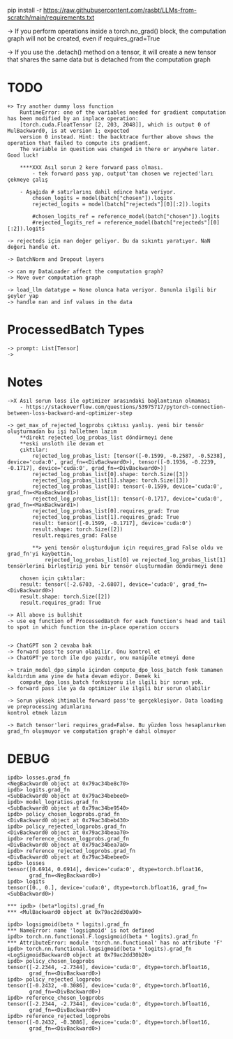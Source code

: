 pip install -r https://raw.githubusercontent.com/rasbt/LLMs-from-scratch/main/requirements.txt


-> If you perform operations inside a torch.no_grad() block, 
    the computation graph will not be created, even if requires_grad=True
    
-> If you use the .detach() method on a tensor, it will create a new tensor 
    that shares the same data but is detached from the computation graph


# TODO
    +> Try another dummy loss function
        RuntimeError: one of the variables needed for gradient computation has been modified by an inplace operation: 
        [torch.cuda.FloatTensor [2, 203, 2048]], which is output 0 of MulBackward0, is at version 1; expected 
        version 0 instead. Hint: the backtrace further above shows the operation that failed to compute its gradient. 
        The variable in question was changed in there or anywhere later. Good luck!
        
        ****XXX Asıl sorun 2 kere forward pass olması. 
            - tek forward pass yap, output'tan chosen we rejected'ları çekmeye çalış

        - Aşağıda # satırlarını dahil edince hata veriyor.
            chosen_logits = model(batch["chosen"]).logits
            rejected_logits = model(batch["rejecteds"][0][:2]).logits
            
            #chosen_logits_ref = reference_model(batch["chosen"]).logits
            #rejected_logits_ref = reference_model(batch["rejecteds"][0][:2]).logits

    -> rejecteds için nan değer geliyor. Bu da sıkıntı yaratıyor. NaN değeri handle et.

    -> BatchNorm and Dropout layers

    -> can my DataLoader affect the computation graph?
    -> Move over computation graph
    
    -> load_llm datatype = None olunca hata veriyor. Bununla ilgili bir şeyler yap
    -> handle nan and inf values in the data

# ProcessedBatch Types
    -> prompt: List[Tensor]
    ->

# Notes
    ->X Asıl sorun loss ile optimizer arasındaki bağlantının olmaması
        - https://stackoverflow.com/questions/53975717/pytorch-connection-between-loss-backward-and-optimizer-step

    -> get_max_of_rejected_logprobs çıktısı yanlış. yeni bir tensör oluşturmadan bu işi halletmen lazım
        **direkt rejected_log_probas_list döndürmeyi dene
        **eski unsloth ile devam et
        çıktılar:
            rejected_log_probas_list: [tensor([-0.1599, -0.2587, -0.5238], device='cuda:0', grad_fn=<DivBackward0>), tensor([-0.1936, -0.2239, -0.1717], device='cuda:0', grad_fn=<DivBackward0>)]
            rejected_log_probas_list[0].shape: torch.Size([3])
            rejected_log_probas_list[1].shape: torch.Size([3])
            rejected_log_probas_list[0]: tensor(-0.1599, device='cuda:0', grad_fn=<MaxBackward1>)
            rejected_log_probas_list[1]: tensor(-0.1717, device='cuda:0', grad_fn=<MaxBackward1>)
            rejected_log_probas_list[0].requires_grad: True
            rejected_log_probas_list[1].requires_grad: True
            result: tensor([-0.1599, -0.1717], device='cuda:0')
            result.shape: torch.Size([2])
            result.requires_grad: False

            **> yeni tensör oluşturduğun için requires_grad False oldu ve grad_fn'yi kaybettin.
                rejected_log_probas_list[0] ve rejected_log_probas_list[1] tensörlerini birleştirip yeni bir tensör oluşturmadan döndürmeyi dene

        chosen için çıktılar:
        result: tensor([-2.6703, -2.6807], device='cuda:0', grad_fn=<DivBackward0>)
        result.shape: torch.Size([2])
        result.requires_grad: True

    -> All above is bullshit
    -> use eq function of ProcessedBatch for each function's head and tail to spot in which function the in-place operation occurs


    -> ChatGPT son 2 cevaba bak
    -> forward pass'te sorun olabilir. Onu kontrol et
    -> ChatGPT'ye torch ile dpo yazdır, onu manipüle etmeyi dene

    -> train_model_dpo_simple içinden compute_dpo_loss_batch fonk tamamen kaldırdım ama yine de hata devam ediyor. Demek ki
        compute_dpo_loss_batch fonksiyonu ile ilgili bir sorun yok.
    -> forward pass ile ya da optimizer ile ilgili bir sorun olabilir

    -> Sorun yüksek ihtimalle forward pass'te gerçekleşiyor. Data loading ve preprocessing adımlarını
    kontrol etmek lazım

    -> Batch tensor'leri requires_grad=False. Bu yüzden loss hesaplanırken grad_fn oluşmuyor ve computation graph'e dahil olmuyor

# DEBUG
    ipdb> losses.grad_fn
    <NegBackward0 object at 0x79ac34be8c70>
    ipdb> logits.grad_fn
    <SubBackward0 object at 0x79ac34bebee0>
    ipdb> model_logratios.grad_fn
    <SubBackward0 object at 0x79ac34be9540>
    ipdb> policy_chosen_logprobs.grad_fn
    <DivBackward0 object at 0x79ac34beb430>
    ipdb> policy_rejected_logprobs.grad_fn
    <DivBackward0 object at 0x79ac34beaa70>
    ipdb> reference_chosen_logprobs.grad_fn
    <DivBackward0 object at 0x79ac34bea7a0>
    ipdb> reference_rejected_logprobs.grad_fn
    <DivBackward0 object at 0x79ac34bebee0>
    ipdb> losses
    tensor([0.6914, 0.6914], device='cuda:0', dtype=torch.bfloat16,
           grad_fn=<NegBackward0>)
    ipdb> logits
    tensor([0., 0.], device='cuda:0', dtype=torch.bfloat16, grad_fn=<SubBackward0>)
    
    *** ipdb> (beta*logits).grad_fn
    *** <MulBackward0 object at 0x79ac2dd30a90>
    
    ipdb> logsigmoid(beta * logits).grad_fn
    *** NameError: name 'logsigmoid' is not defined
    ipdb> torch.nn.functional.F.logsigmoid(beta * logits).grad_fn
    *** AttributeError: module 'torch.nn.functional' has no attribute 'F'
    ipdb> torch.nn.functional.logsigmoid(beta * logits).grad_fn
    <LogSigmoidBackward0 object at 0x79ac2dd30b20>
    ipdb> policy_chosen_logprobs
    tensor([-2.2344, -2.7344], device='cuda:0', dtype=torch.bfloat16,
           grad_fn=<DivBackward0>)
    ipdb> policy_rejected_logprobs
    tensor([-0.2432, -0.3086], device='cuda:0', dtype=torch.bfloat16,
           grad_fn=<DivBackward0>)
    ipdb> reference_chosen_logprobs
    tensor([-2.2344, -2.7344], device='cuda:0', dtype=torch.bfloat16,
           grad_fn=<DivBackward0>)
    ipdb> reference_rejected_logprobs
    tensor([-0.2432, -0.3086], device='cuda:0', dtype=torch.bfloat16,
           grad_fn=<DivBackward0>)